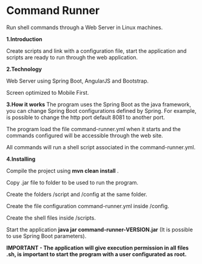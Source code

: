 # **Command Runner**
Run shell commands through a Web Server in Linux machines.

**1.Introduction**

Create scripts and link with a configuration file, start the application and scripts are ready to run through the web application.

**2.Technology**

Web Server using Spring Boot, AngularJS and Bootstrap.

Screen optimized to Mobile First.

**3.How it works**
The program uses the Spring Boot as the java framework, you can change Spring Boot configurations defined by Spring. For example, is possible to change the http port default 8081 to another port.

The program load the file command-runner.yml when it starts and the commands configured will be accessible through the web site.

All commands will run a shell script associated in the command-runner.yml.

**4.Installing**

Compile the project using __mvn clean install__ .

Copy .jar file to folder to be used to run the program.

Create the folders /script and /config at the same folder.

Create the file configuration command-runner.yml inside /config.

Create the shell files inside /scripts.

Start the application __java jar command-runner-VERSION.jar__ (It is possible to use Spring Boot parameters).

****IMPORTANT - The application will give execution permission in all files .sh, is important to start the program with a user configurated as root.****